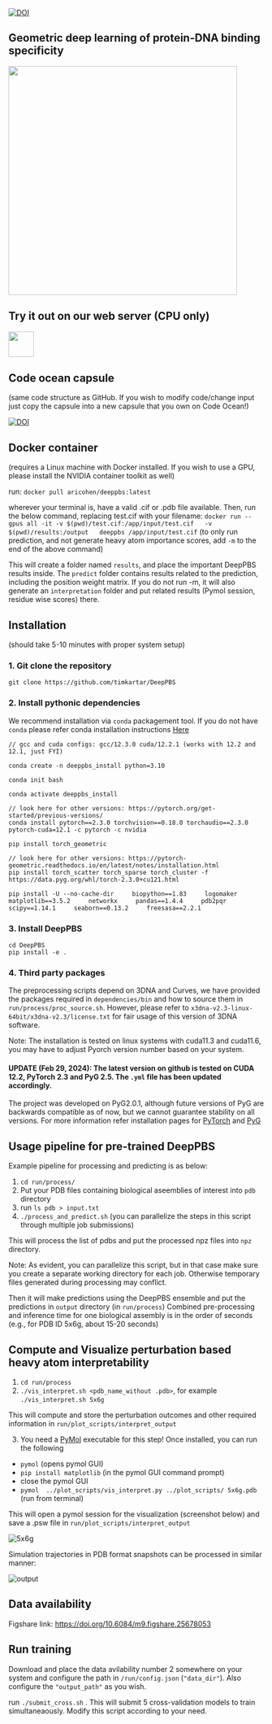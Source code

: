 [![DOI](https://img.shields.io/badge/DOI-NMETH-FFA500.svg)](https://doi.org/10.1038/s41592-024-02372-w)  

## Geometric deep learning of protein-DNA binding specificity

 <div>
  <a href="https://github.com/timkartar/DeepPBS">
         <img height="450" src="https://github.com/timkartar/DeepPBS/blob/main/run/figs/deeppbs.webp?raw=true" />
  </a>
 </div>

## Try it out on our web server (CPU only) 
 <div>
  <a href="https://rohslab.usc.edu/deeppbs/">
         <img height="50" src="https://static.vecteezy.com/system/resources/previews/021/351/649/original/web-server-icon-for-your-website-mobile-presentation-and-logo-design-free-vector.jpg" />
  </a>
 </div>
 
## Code ocean capsule
(same code structure as GitHub. If you wish to modify code/change input just copy the capsule into a new capsule that you own on Code Ocean!) 

[![DOI](https://8277274.fs1.hubspotusercontent-na1.net/hubfs/8277274/Code%20Ocean%20U4%20Theme%20Assets/code-ocean-footer-logo.svg)](https://doi.org/10.24433/CO.0545023.v2)

## Docker container
(requires a Linux machine with Docker installed. If you wish to use a GPU, please install the NVIDIA container toolkit as well)

run: `docker pull aricohen/deeppbs:latest`

wherever your terminal is, have a valid .cif or .pdb file available. Then, run the below command, replacing test.cif with your filename:
`docker run --gpus all -it -v $(pwd)/test.cif:/app/input/test.cif   -v $(pwd)/results:/output   deeppbs /app/input/test.cif`
(to only run prediction, and not generate heavy atom importance scores, add `-m` to the end of the above command)

This will create a folder named `results`, and place the important DeepPBS results inside. The `predict` folder contains results related to the prediction, including the position weight matrix. If you do not run -m, it will also generate an `interpretation` folder and put related results (Pymol session, residue wise scores) there.

## Installation
(should take 5-10 minutes with proper system setup)
### 1. Git clone the repository
```
git clone https://github.com/timkartar/DeepPBS
```
### 2. Install pythonic dependencies

We recommend installation via `conda` packagement tool.
If you do not have `conda` please refer conda installation instructions [Here](https://docs.anaconda.com/free/anaconda/install/index.html)

```
// gcc and cuda configs: gcc/12.3.0 cuda/12.2.1 (works with 12.2 and 12.1, just FYI)

conda create -n deeppbs_install python=3.10

conda init bash

conda activate deeppbs_install

// look here for other versions: https://pytorch.org/get-started/previous-versions/
conda install pytorch==2.3.0 torchvision==0.18.0 torchaudio==2.3.0 pytorch-cuda=12.1 -c pytorch -c nvidia

pip install torch_geometric

// look here for other versions: https://pytorch-geometric.readthedocs.io/en/latest/notes/installation.html
pip install torch_scatter torch_sparse torch_cluster -f https://data.pyg.org/whl/torch-2.3.0+cu121.html

pip install -U --no-cache-dir     biopython==1.83     logomaker     matplotlib==3.5.2     networkx     pandas==1.4.4     pdb2pqr     scipy==1.14.1     seaborn==0.13.2     freesasa==2.2.1 

```

### 3. Install DeepPBS

```
cd DeepPBS
pip install -e .
```
### 4. Third party packages

The preprocessing scripts depend on 3DNA and Curves, we have provided the packages required in `dependencies/bin` and how to source them in `run/process/proc_source.sh`. 
However, please refer to `x3dna-v2.3-linux-64bit/x3dna-v2.3/license.txt` for fair usage of this version of 3DNA software.

Note: The installation is tested on linux systems with cuda11.3 and cuda11.6, you may have to adjust Pyorch version number based on your system.
#### UPDATE (Feb 29, 2024): The latest version on github is tested on CUDA 12.2, PyTorch 2.3 and PyG 2.5. The `.yml` file has been updated accordingly.

The project was developed on PyG2.0.1, although future versions of PyG are backwards compatible as of now, but we cannot guarantee stability on all versions.
For more information refer installation pages for [PyTorch](https://pytorch.org/get-started/locally/) and [PyG](https://pytorch-geometric.readthedocs.io/en/latest/install/installation.html)

## Usage pipeline for pre-trained DeepPBS

Example pipeline for processing and predicting is as below:

1. `cd run/process/`
2. Put your PDB files containing biological aseemblies of interest into `pdb` directory
3. run `ls pdb > input.txt`
4. `./process_and_predict.sh` (you can parallelize the steps in this script through multiple job submissions)

This will process the list of pdbs and put the processed npz files into `npz` directory.

Note: As evident, you can parallelize this script, but in that case make sure you create a separate working directory for each job. Otherwise temporary files generated during processing may conflict.

Then it will make predictions using the DeepPBS ensemble and put the predictions in `output` directory (in `run/process`)
Combined pre-processing and inference time for one biological assembly is in the order of seconds (e.g., for PDB ID 5x6g, about 15-20 seconds)

## Compute and Visualize perturbation based heavy atom interpretability
1. `cd run/process`
2. `./vis_interpret.sh <pdb_name_without .pdb>`, for example `./vis_interpret.sh 5x6g` 

This will compute and store the perturbation outcomes and other required information in `run/plot_scripts/interpret_output`

3.  You need a [PyMol](https://pymol.org/2/) executable for this step! Once installed, you can run the following

-   `pymol` (opens pymol GUI)
-   `pip install matplotlib` (in the pymol GUI command prompt)
-    close the pymol GUI 
-   `pymol  ../plot_scripts/vis_interpret.py ../plot_scripts/ 5x6g.pdb` (run from terminal)

This will open a pymol session for the visualization (screenshot below) and save a .psw file in `run/plot_scripts/interpret_output`

![5x6g](https://github.com/timkartar/DeepPBS/blob/main/run/figs/5x6g.png?raw=true)

Simulation trajectories in PDB format snapshots can be processed in similar manner:

![output](https://github.com/timkartar/DeepPBS/blob/main/run/figs/output.gif?raw=true)

## Data availability

Figshare link: https://doi.org/10.6084/m9.figshare.25678053

## Run training

Download and place the data avilability number 2 somewhere on your system and configure the path in
`/run/config.json` (`"data_dir"`). Also configure the `"output_path"` as you wish.

run `./submit_cross.sh` . This will submit 5 cross-validation models to train simultaneaously.
Modify this script according to your need.

